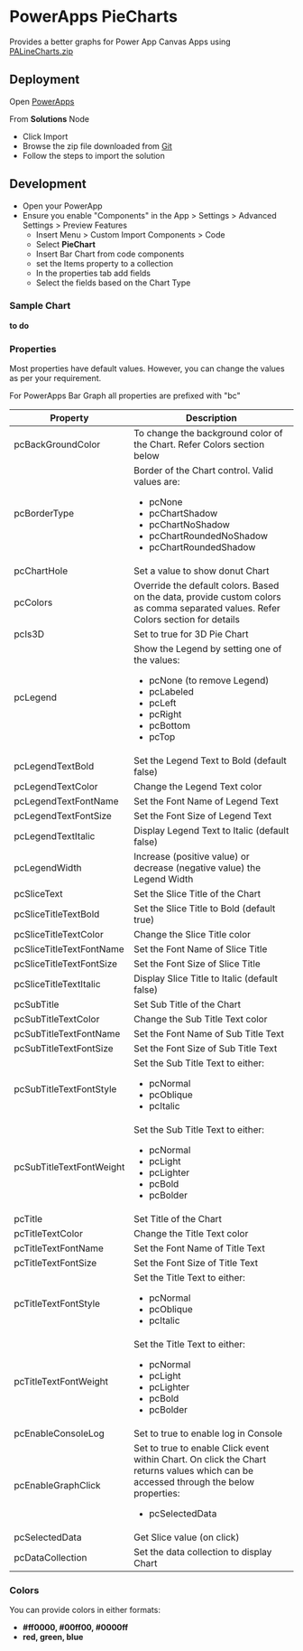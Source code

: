 # PowerApps PieCharts

Provides a better graphs for Power App Canvas Apps using [PALineCharts.zip](https://github.com/)

## Deployment

Open [PowerApps](https://make.powerapps.com/)

From **Solutions** Node

-   Click Import
-   Browse the zip file downloaded from [Git](https://github.com)
-   Follow the steps to import the solution

## Development

-   Open your PowerApp
-   Ensure you enable "Components" in the App > Settings > Advanced Settings > Preview Features
    -   Insert Menu > Custom Import Components > Code
    -   Select **PieChart**
    -   Insert Bar Chart from code components
    -   set the Items property to a collection
    -   In the properties tab add fields
    -   Select the fields based on the Chart Type

### Sample Chart

**to do**

### Properties

Most properties have default values. However, you can change the values as per your requirement.

For PowerApps Bar Graph all properties are prefixed with "bc"

| Property                 | Description                                                                                                                                                                      |
| ------------------------ | -------------------------------------------------------------------------------------------------------------------------------------------------------------------------------- |
| pcBackGroundColor        | To change the background color of the Chart. Refer Colors section below                                                                                                          |
| pcBorderType             | Border of the Chart control. Valid values are:<ul><li>pcNone</li><li>pcChartShadow</li><li>pcChartNoShadow</li><li>pcChartRoundedNoShadow</li><li>pcChartRoundedShadow</li></ul> |
| pcChartHole              | Set a value to show donut Chart                                                                                                                                                  |
| pcColors                 | Override the default colors. Based on the data, provide custom colors as comma separated values. Refer Colors section for details                                                |
| pcIs3D                   | Set to true for 3D Pie Chart                                                                                                                                                     |
| pcLegend                 | Show the Legend by setting one of the values: <ul><li>pcNone (to remove Legend) </li><li>pcLabeled</li><li>pcLeft</li><li>pcRight</li><li>pcBottom</li><li>pcTop</li></ul>       |
| pcLegendTextBold         | Set the Legend Text to Bold (default false)                                                                                                                                      |
| pcLegendTextColor        | Change the Legend Text color                                                                                                                                                     |
| pcLegendTextFontName     | Set the Font Name of Legend Text                                                                                                                                                 |
| pcLegendTextFontSize     | Set the Font Size of Legend Text                                                                                                                                                 |
| pcLegendTextItalic       | Display Legend Text to Italic (default false)                                                                                                                                    |
| pcLegendWidth            | Increase (positive value) or decrease (negative value) the Legend Width                                                                                                          |
| pcSliceText              | Set the Slice Title of the Chart                                                                                                                                                 |
| pcSliceTitleTextBold     | Set the Slice Title to Bold (default true)                                                                                                                                       |
| pcSliceTitleTextColor    | Change the Slice Title color                                                                                                                                                     |
| pcSliceTitleTextFontName | Set the Font Name of Slice Title                                                                                                                                                 |
| pcSliceTitleTextFontSize | Set the Font Size of Slice Title                                                                                                                                                 |
| pcSliceTitleTextItalic   | Display Slice Title to Italic (default false)                                                                                                                                    |
| pcSubTitle               | Set Sub Title of the Chart                                                                                                                                                       |
| pcSubTitleTextColor      | Change the Sub Title Text color                                                                                                                                                  |
| pcSubTitleTextFontName   | Set the Font Name of Sub Title Text                                                                                                                                              |
| pcSubTitleTextFontSize   | Set the Font Size of Sub Title Text                                                                                                                                              |
| pcSubTitleTextFontStyle  | Set the Sub Title Text to either: <ul><li>pcNormal</li><li>pcOblique</li><li>pcItalic</li></ul>                                                                                  |
| pcSubTitleTextFontWeight | Set the Sub Title Text to either: <ul><li>pcNormal</li><li>pcLight</li><li>pcLighter</li><li>pcBold</li><li>pcBolder</li></ul>                                                   |
| pcTitle                  | Set Title of the Chart                                                                                                                                                           |
| pcTitleTextColor         | Change the Title Text color                                                                                                                                                      |
| pcTitleTextFontName      | Set the Font Name of Title Text                                                                                                                                                  |
| pcTitleTextFontSize      | Set the Font Size of Title Text                                                                                                                                                  |
| pcTitleTextFontStyle     | Set the Title Text to either: <ul><li>pcNormal</li><li>pcOblique</li><li>pcItalic</li></ul>                                                                                      |
| pcTitleTextFontWeight    | Set the Title Text to either: <ul><li>pcNormal</li><li>pcLight</li><li>pcLighter</li><li>pcBold</li><li>pcBolder</li></ul>                                                       |
| pcEnableConsoleLog       | Set to true to enable log in Console                                                                                                                                             |
| pcEnableGraphClick       | Set to true to enable Click event within Chart. On click the Chart returns values which can be accessed through the below properties: <ul><li>pcSelectedData</li></ul>           |
| pcSelectedData           | Get Slice value (on click)                                                                                                                                                       |
| pcDataCollection         | Set the data collection to display Chart                                                                                                                                         |

### **Colors**

You can provide colors in either formats:<ul><li><b>#ff0000, #00ff00, #0000ff</b></li><li><b>red, green, blue</b></li></ul>
